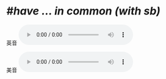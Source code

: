 # ***\#have … in common (with sb)*** 
英音
<audio src="./media/have … in common with sb1_AAC.aac" controls="controls"></audio>

美音
<audio src="./media/have … in common with sb2_AAC.aac" controls="controls"></audio>



  

